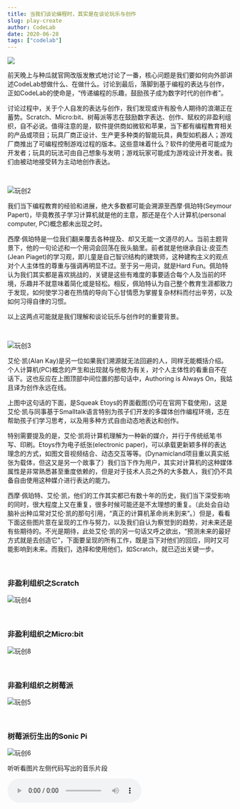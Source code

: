 ```yaml
---
title: 当我们谈论编程时，其实是在谈论玩乐与创作
slug: play-create
author: CodeLab
date: 2020-06-28
tags: ["codelab"]
---
```


<img class="img-responsive" src="/img/玩创1.png" />

<br>

前天晚上与种瓜就官网改版发散式地讨论了一番，核心问题是我们要如何向外部讲述CodeLab想做什么、在做什么。讨论到最后，落脚到基于编程的表达与创作，正如CodeLab的使命是，“传递编程的乐趣，鼓励孩子成为数字时代的创作者”。

讨论过程中，关于个人自发的表达与创作，我们发现或许有股令人期待的浪潮正在蓄势。Scratch、Micro:bit、树莓派等志在鼓励数字表达、创作、赋权的非盈利组织，自不必说。值得注意的是，软件提供商如微软和苹果，当下都有编程教育相关的产品或项目；玩具厂商正设计、生产更多种类的智能玩具，典型如机器人；游戏厂商推出了可编程控制游戏过程的版本。这些意味着什么？软件的使用者可能成为开发者；玩具的玩法可由自己想象与发明；游戏玩家可能成为游戏设计开发者。我们由被动地接受转为主动地创作表达。

<!--more-->

<br>

![玩创2](/img/玩创2.jpg)

我们当下编程教育的经验和进展，绝大多数都可能会溯源至西摩·佩珀特(Seymour Papert)，毕竟教孩子学习计算机就是他的主意，那还是在个人计算机(personal computer, PC)概念都未出现之时。

西摩·佩珀特是一位我们翻来覆去各种提及、却又无能一文道尽的人。当前主题背景下，他的一句论述和一个用词会回荡在我头脑里。前者就是他继承自让·皮亚杰(Jean Piaget)的学习观，即儿童是自己智识结构的建筑师，这种建构主义的观点对个人主体性的尊重与强调再明显不过。至于另一用词，就是Hard Fun。佩珀特认为我们其实都是喜欢挑战的，关键是这些有难度的事要适合每个人及当前的环境，乐趣并不就意味着简化或是轻松。相反，佩珀特认为自己整个教育生涯都致力于发现，如何使学习者在热情的导向下心甘情愿为掌握复杂材料而付出辛劳，以及如何习得自律的习惯。

以上这两点可能就是我们理解和谈论玩乐与创作时的重要背景。

<br>

![玩创3](/img/玩创3.jpg)

艾伦·凯(Alan Kay)是另一位如果我们溯源就无法回避的人，同样无能概括介绍。个人计算机(PC)概念的产生和出现就与他极为有关，对个人主体性的看重自不在话下。这也反应在上图顶部中间位置的那句话中，Authoring is Always On，我姑且译为创作永远在线。

上图中这句话的下面，是Squeak Etoys的界面截图(仍可在官网下载使用)，这是艾伦·凯与同事基于Smalltalk语言特别为孩子们开发的多媒体创作编程环境，志在帮助孩子们学习思考，以及用多种方式自由动态地表达和创作。

特别需要提及的是，艾伦·凯将计算机理解为一种新的媒介，并行于传统纸笔书写、印刷。Etoys作为电子纸张(electronic paper)，可以承载更新颖多样的表达理念的方式，如图文音视频结合、动态交互等等。(Dynamicland项目重以真实纸张为载体，但这又是另一个故事了）我们当下作为用户，其实对计算机的这种媒体属性是非常熟悉甚至重度依赖的，但是对于技术人员之外的大多数人，我们仍不具备自由使用这种媒介进行表达的能力。

西摩·佩珀特、艾伦·凯，他们的工作其实都已有数十年的历史，我们当下深受影响的同时，很大程度上又在重复，很多时候可能还是不太理想的重复。（此处会自动脑补出种瓜常对艾伦·凯的那句引用，“真正的计算机革命尚未到来”。）但是，看看下面这些图片意在呈现的工作与努力，以及我们自认为察觉到的趋势，对未来还是有些期待的。不光是期待，此处艾伦·凯的另一句话又呼之欲出，“预测未来的最好方式就是去创造它”，下面要呈现的所有工作，既是当下对他们的回应，同时又可能影响到未来。而我们，选择和使用他们，如Scratch，就已迈出关键一步。

<br>

### **非盈利组织之Scratch**

![玩创4](/img/玩创4.jpg)

<br>

### **非盈利组织之Micro:bit**

![玩创8](/img/玩创8.jpg)

<br>

### **非盈利组织之树莓派**

![玩创5](/img/玩创5.jpg)

<br>

### **树莓派衍生出的Sonic Pi**

![玩创6](/img/玩创6.jpg)

听听看图片左侧代码写出的音乐片段

<audio controls src="/img/sonicpi_example.wav">

<br>

### **树莓派衍生出的Minecraft Pi**

![玩创7](/img/玩创7.jpg)

<br>

### **微软之MakeCode**

![玩创9](/img/玩创9.png)

<br>

### **谷歌之Teachable Machine**

![玩创13](/img/玩创13.jpg)

![ai](/img/ai.gif)

<br>

### **乐高之机器人**

![玩创10](/img/玩创10.jpg)

在[编程少年1+1访谈](https://www.codelab.club/blog/interview-01/)中，Hanson与在梦里有谈到，他们两个小时候都有给乐高机器人编程的经历。

<br>

### **索尼之机器人**

![玩创11](/img/玩创11.jpg)

<br>

### **非盈利组织之CodeLab**

![玩创14](/img/玩创14.png)

最后把我们自己也算进来。Adapter是由CodeLab构建的基础项目，致力于连接万物。在它的驱动下，无论是软件还是硬件，无论是AI、开源硬件、现实世界的物体、还是虚拟世界的动画角色，皆可彼此互动。由此为孩子构建一个可以自由玩乐与创作的开放环境。

下面请看两段小视频，前面图片中介绍的所有事物都已通过Adapter连接起来，孩子们在Scratch大本营中，就可以轻松与其互动，来去自由。

<br>

<video width=100% src="/img/树莓派小组秀.mp4" controls="controls"></video>

<br>

除前面提到的机器人之外，当下市场上还有众多可供孩子编程控制的机器人，CodeLab办公室也汇聚了很多，下面也小秀一下。

![玩创12](/img/玩创12.jpg)

<video width=100% src="/img/机器人小组.mp4" controls="controls"></video>